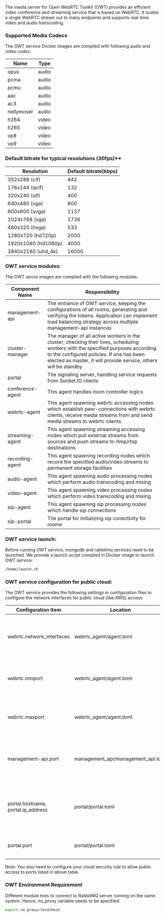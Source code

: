 The media server for Open WebRTC Toolkit (OWT) provides an efficient video conference and streaming service that is based on WebRTC. It scales a single WebRTC stream out to many endpoints and supports real-time video and audio transcoding. 

### Supported Media Codecs

The OWT service Docker images are compiled with following audio and video codec:

Name|Type
-----|-----
opus | audio
pcma | audio
pcmu | audio
aac | audio
ac3 | audio
nellymoser | audio
h264 | video
h265 | video
vp8 | video
vp9 | video

### Default bitrate for typical resolutions (30fps)**
|Resolution|Default bitrate(kbps)|
|------|------|
|352x288 (cif)|442|
|176x144 (qcif)|132|
|320x240 (sif)|400|
|640x480 (vga)|800|
|800x600 (svga)|1137|
|1024x768 (xga)|1736|
|480x320 (hvga)|533|
|1280x720 (hd720p)|2000|
|1920x1080 (hd1080p)|4000|
|3840x2160 (uhd_4k)|16000|

### OWT service modules:

The OWT serive images are compiled with the following modules:

|Component Name|Responsibility
--------|--------
management-api|The entrance of OWT service, keeping the configurations of all rooms, generating and verifying the tokens. Application can implement load balancing strategy across multiple management-api instances
cluster-manager|The manager of all active workers in the cluster, checking their lives, scheduling workers with the specified purposes according to the configured policies. If one has been elected as master, it will provide service; others will be standby
portal|The signaling server, handling service requests from Socket.IO clients
conference-agent|This agent handles room controller logics
webrtc-agent|This agent spawning webrtc accessing nodes which establish peer-connections with webrtc clients, receive media streams from and send media streams to webrtc clients
streaming-agent|This agent spawning streaming accessing nodes which pull external streams from sources and push streams to rtmp/rtsp destinations
recording-agent|This agent spawning recording nodes which record the specified audio/video streams to permanent storage facilities
audio-agent|This agent spawning audio processing nodes which perform audio transcoding and mixing
video-agent|This agent spawning video processing nodes which perform video transcoding and mixing
sip-agent|This agent spawning sip processing nodes which handle sip connections
sip-portal|The portal for initializing sip conectivity for rooms

### OWT service launch:

Before running OWT service, mongodb and rabbitmq services need to be launched. We provide a launch script compiled in Docker image to launch OWT service:

```bash
/home/launch.sh
```
### OWT service configuration for public cloud:

The OWT service provides the following settings in configuration files to configure the network interfaces for public cloud (like AWS) access:

|Configuration Item|Location|Usage|
|------|------|------|
|webrtc.network_interfaces | webrtc_agent/agent.toml | The network interfaces of webrtc-agent that clients in public network can connect to|
|webrtc.minport | webrtc_agent/agent.toml | The webrtc port range lowerbound for clients to connect through UDP|
|webrtc.maxport | webrtc_agent/agent.toml | The webrtc port range upperbound for clients to connect through UDP|
|management-api.port | management_api/management_api.toml | The port of management-api should be accessible in public network through TCP|
|portal.hostname, portal.ip_address | portal/portal.toml | The hostname and IP address of portal for public access; hostname first if it is not empty.|
|portal.port | portal/portal.toml | The port of portal for public access through TCP|

Note: You also need to configure your cloud security rule to allow public access to ports listed in above table.

### OWT Environment Requirement

Different module tries to connect to RabbitMQ server running on the same system. Hence, no_proxy variable needs to be specified:

```bash
export no_proxy=localhost
```
